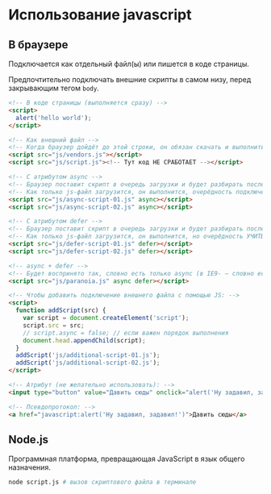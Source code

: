 # Использование javascript

## В браузере

Подключается как отдельный файл(ы) или пишется в коде страницы.

Предпочтительно подключать внешние скрипты в самом низу, перед закрывающим тегом `body`.

```html
<!-- В коде страницы (выполняется сразу) -->
<script>
  alert('hello world');
</script>
```

```html
<!-- Как внешний файл -->
<!-- Когда браузер дойдёт до этой строки, он обязан скачать и выполнить файл и только потом разбирать последующий код разметки -->
<script src="js/vendors.js"></script>
<script src="js/script.js"><!-- Тут код НЕ СРАБОТАЕТ --></script>
```

```html
<!-- C атрибутом async -->
<!-- Браузер поставит скрипт в очередь загрузки и будет разбирать последующий код разметки -->
<!-- Как только js-файл загрузится, он выполнится, очерёдность подключения НЕ УЧИТЫВАЕТСЯ -->
<script src="js/async-script-01.js" async></script>
<script src="js/async-script-02.js" async></script>

<!-- C атрибутом defer -->
<!-- Браузер поставит скрипт в очередь загрузки и будет разбирать последующий код разметки -->
<!-- Как только js-файл загрузится, он выполнится, но очерёдность УЧИТЫВАЕТСЯ — defer-script-01.js всегда выполнится первым -->
<script src="js/defer-script-01.js" defer></script>
<script src="js/defer-script-02.js" defer></script>

<!-- async + defer -->
<!-- Будет воспринято так, словно есть только async (в IE9- — словно есть только defer) -->
<script src="js/paranoia.js" async defer></script>
```

```html
<!-- Чтобы добавить подключение внешнего файла с помощью JS: -->
<script>
  function addScript(src) {
    var script = document.createElement('script');
    script.src = src;
    // script.async = false; // если важен порядок выполнения
    document.head.appendChild(script);
  }
  addScript('js/additional-script-01.js');
  addScript('js/additional-script-02.js');
</script>
```

```html
<!-- Атрибут (не желательно использовать): -->
<input type="button" value="Давить сюды" onclick="alert('Ну задавил, задавил!')">
```

```html
<!-- Псевдопротокол: -->
<a href="javascript:alert('Ну задавил, задавил!')">Давить сюды</a>
```



## Node.js

Программная платформа, превращающая JavaScript в язык общего назначения.

```bash
node script.js # вызов скриптового файла в терминале
```
